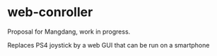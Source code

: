 # web-conroller

Proposal for Mangdang, work in progress. 

Replaces PS4 joystick by a web GUI that can be run on a smartphone

